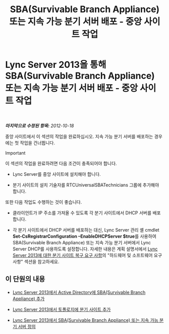 ﻿---
title: "SBA(Survivable Branch Appliance) 또는 지속 가능 분기 서버 배포 - 중앙 사이트 작업"
TOCTitle: SBA(Survivable Branch Appliance) 또는 지속 가능 분기 서버 배포 - 중앙 사이트 작업
ms:assetid: 0f631a36-fc2e-41cd-8a0d-f27e84f4a89e
ms:mtpsurl: https://technet.microsoft.com/ko-kr/library/Gg398189(v=OCS.15)
ms:contentKeyID: 49302823
ms.date: 08/10/2015
mtps_version: v=OCS.15
ms.translationtype: HT
---

# Lync Server 2013을 통해 SBA(Survivable Branch Appliance) 또는 지속 가능 분기 서버 배포 - 중앙 사이트 작업

 

_**마지막으로 수정된 항목:** 2012-10-18_

중앙 사이트에서 이 섹션의 작업을 완료하십시오. 지속 가능 분기 서버를 배포하는 경우에는 첫 작업을 건너뜁니다.


> [!IMPORTANT]
> 이 섹션의 작업을 완료하려면 다음 조건이 충족되어야 합니다. 
> <UL>
> <LI>
> <P>Lync Server를 중앙 사이트에 설치해야 합니다.</P>
> <LI>
> <P>분기 사이트의 설치 기술자를 RTCUniversalSBATechnicians 그룹에 추가해야 합니다.</P></LI></UL>또한 다음 작업도 수행하는 것이 좋습니다. 
> <UL>
> <LI>
> <P>클라이언트가 IP 주소를 가져올 수 있도록 각 분기 사이트에서 DHCP 서버를 배포합니다.</P>
> <LI>
> <P>각 분기 사이트에서 DHCP 서버를 배포하는 대신, Lync Server 관리 셸 cmdlet <STRONG>Set-CsRegistrarConfiguration –EnableDHCPServer $true</STRONG>를 사용하여 SBA(Survivable Branch Appliance) 또는 지속 가능 분기 서버에서 Lync Server DHCP를 사용하도록 설정합니다. 자세한 내용은 계획 설명서에서 <A href="lync-server-2013-branch-site-resiliency-requirements.md">Lync Server 2013에 대한 분기 사이트 복구 요구 사항</A>의 "하드웨어 및 소프트웨어 요구 사항" 섹션을 참고하세요.</P></LI></UL>



## 이 단원의 내용

  - [Lync Server 2013에서 Active Directory에 SBA(Survivable Branch Appliance) 추가](lync-server-2013-add-a-survivable-branch-appliance-to-active-directory.md)

  - [Lync Server 2013에서 토폴로지에 분기 사이트 추가](lync-server-2013-add-branch-sites-to-your-topology.md)

  - [Lync Server 2013에서 SBA(Survivable Branch Appliance) 또는 지속 가능 분기 서버 정의](lync-server-2013-define-a-survivable-branch-appliance-or-server.md)

